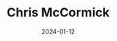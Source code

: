 ---
title: Chris McCormick
description: Chris makes stuff. He made <a href="https://rogule.com/">Rogule</a>, <a href="https://chr15m.itch.io/doodle-rogue-tileset">Doodle Rogue Tileset</a>, <a href="https://chr15m.github.io/DoodleCSS/">DoodleCSS</a>, and other cool things!
url: https://mccormick.cx/
date: 2024-01-12
rss: true
---